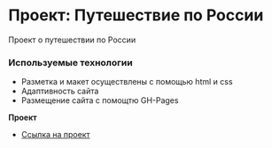 # Проект: Путешествие по России
 Проект о путешествии по России

### Используемые технологии
* Разметка и макет осуществлены с помощью html и css
* Адаптивность сайта 
* Размещение сайта с помощтю GH-Pages


**Проект**

* [Ссылка на проект](https://www.figma.com/file/5S2WSbEFL6awjVWJ0NWL8Q/Sprint-3_-Russia-_-desktop-mobile?node-id=28503%3A0)

